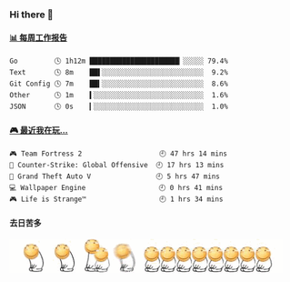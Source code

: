 ### Hi there 👋  

 <!-- waka-box start -->
#### <a href="https://gist.github.com/51d75cccce903a25b1f8cd7ca9d3a329" target="_blank">📊 每周工作报告</a>
```text
Go         🕓 1h12m ██████████████████████▏░░░░░ 79.4%
Text       🕓 8m    ██▌░░░░░░░░░░░░░░░░░░░░░░░░░  9.2%
Git Config 🕓 7m    ██▍░░░░░░░░░░░░░░░░░░░░░░░░░  8.6%
Other      🕓 1m    ▍░░░░░░░░░░░░░░░░░░░░░░░░░░░  1.6%
JSON       🕓 0s    ▎░░░░░░░░░░░░░░░░░░░░░░░░░░░  1.0%
```
<!-- Powered by https://github.com/journey-ad/waka-box-go . -->
<!-- waka-box end -->


 <!-- steam-box start -->
#### <a href="https://gist.github.com/3b0d2519577a02ab95e5d0d7ca4fa814" target="_blank">🎮 最近我在玩…</a>
```text
🎮 Team Fortress 2                   🕘 47 hrs 14 mins
🔫 Counter-Strike: Global Offensive  🕘 17 hrs 13 mins
🚓 Grand Theft Auto V                🕘 5 hrs 47 mins
💻 Wallpaper Engine                  🕘 0 hrs 41 mins
🎮 Life is Strange™                  🕘 1 hrs 34 mins
```
<!-- Powered by https://github.com/YouEclipse/steam-box . -->
<!-- steam-box end -->

#### 去日苦多
![](990672b3e82963502a597c34e55546b5.gif)


<!--
**oneto1/oneto1** is a ✨ _special_ ✨ repository because its `README.md` (this file) appears on your GitHub profile.

Here are some ideas to get you started:

- 🔭 I’m currently working on ...
- 🌱 I’m currently learning ...
- 👯 I’m looking to collaborate on ...
- 🤔 I’m looking for help with ...
- 💬 Ask me about ...
- 📫 How to reach me: ...
- 😄 Pronouns: ...
- ⚡ Fun fact: ...
-->
